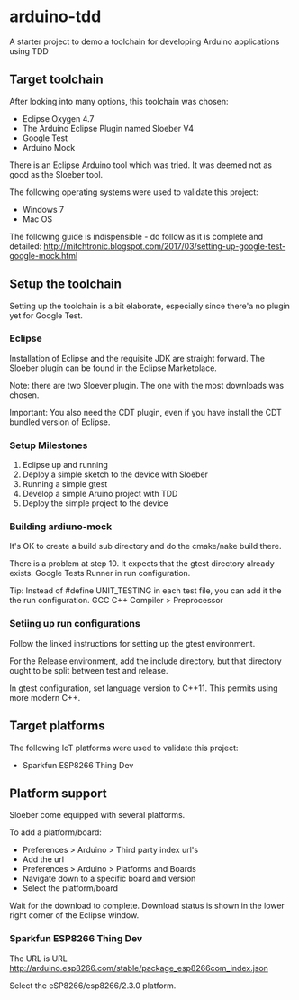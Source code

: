 # arduino-tdd
A starter project to demo a toolchain for developing Arduino applications using TDD

## Target toolchain
After looking into many options, this toolchain was chosen:
- Eclipse Oxygen 4.7
- The Arduino Eclipse Plugin named Sloeber V4
- Google Test
- Arduino Mock

There is an Eclipse Arduino tool which was tried. It was deemed not as good as the Sloeber tool.

The following operating systems were used to validate this project:
- Windows 7
- Mac OS

The following guide is indispensible - do follow as it is complete and detailed: http://mitchtronic.blogspot.com/2017/03/setting-up-google-test-google-mock.html

## Setup the toolchain

Setting up the toolchain is a bit elaborate, especially since there'a no plugin yet for Google Test.

### Eclipse
Installation of Eclipse and the requisite JDK are straight forward.
The Sloeber plugin can be found in the Eclipse Marketplace.

Note: there are two Sloever plugin. The one with the most downloads was chosen.

Important: You also need the CDT plugin, even if you have install the CDT bundled version of Eclipse.

### Setup Milestones

1. Eclipse up and running
1. Deploy a simple sketch to the device with Sloeber
1. Running a simple gtest
1. Develop a simple Aruino project with TDD
1. Deploy the simple project to the device

### Building ardiuno-mock

It's OK to create a build sub directory and do the cmake/nake build there.

There is a problem at step 10. It expects that the gtest directory already exists.
Google Tests Runner in run configuration.

Tip: Instead of #define UNIT_TESTING in each test file, you can add it the the run configuration.
GCC C++ Compiler > Preprocessor

### Setiing up run configurations

Follow the linked instructions for setting up the gtest environment.

For the Release environment, add the include directory, but that directory ought to be split between test and release.

In gtest configuration, set language version to C++11. This permits using more modern C++.

## Target platforms
The following IoT platforms were used to validate this project:
- Sparkfun ESP8266 Thing Dev

## Platform support
Sloeber come equipped with several platforms.

To add a platform/board:
- Preferences > Arduino > Third party index url's
- Add the url
- Preferences > Arduino > Platforms and Boards
- Navigate down to a specific board and version
- Select the platform/board

Wait for the download to complete. Download status is shown in the lower right corner of the Eclipse window.

### Sparkfun ESP8266 Thing Dev

The URL is URL http://arduino.esp8266.com/stable/package_esp8266com_index.json

Select the eSP8266/esp8266/2.3.0 platform.
